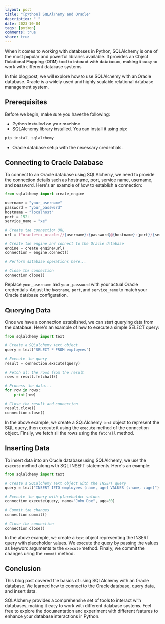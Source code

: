 ```yaml
---
layout: post
title: "[python] SQLAlchemy and Oracle"
description: " "
date: 2023-10-04
tags: [python]
comments: true
share: true
---
```


When it comes to working with databases in Python, SQLAlchemy is one of the most popular and powerful libraries available. It provides an Object Relational Mapping (ORM) tool to interact with databases, making it easy to work with different database systems.

In this blog post, we will explore how to use SQLAlchemy with an Oracle database. Oracle is a widely used and highly scalable relational database management system.

## Prerequisites

Before we begin, make sure you have the following:

- Python installed on your machine
- SQLAlchemy library installed. You can install it using pip:
```python
pip install sqlalchemy
```
- Oracle database setup with the necessary credentials.

## Connecting to Oracle Database

To connect to an Oracle database using SQLAlchemy, we need to provide the connection details such as hostname, port, service name, username, and password. Here's an example of how to establish a connection:

```python
from sqlalchemy import create_engine

username = "your_username"
password = "your_password"
hostname = "localhost"
port = 1521
service_name = "xe"

# Create the connection URL
url = f"oracle+cx_oracle://{username}:{password}@{hostname}:{port}/{service_name}"

# Create the engine and connect to the Oracle database
engine = create_engine(url)
connection = engine.connect()

# Perform database operations here...

# Close the connection
connection.close()
```

Replace `your_username` and `your_password` with your actual Oracle credentials. Adjust the `hostname`, `port`, and `service_name` to match your Oracle database configuration.

## Querying Data

Once we have a connection established, we can start querying data from the database. Here's an example of how to execute a simple SELECT query:

```python
from sqlalchemy import text

# Create a SQLalchemy text object
query = text("SELECT * FROM employees")

# Execute the query
result = connection.execute(query)

# Fetch all the rows from the result
rows = result.fetchall()

# Process the data...
for row in rows:
    print(row)

# Close the result and connection
result.close()
connection.close()
```

In the above example, we create a SQLAlchemy `text` object to represent the SQL query, then execute it using the `execute` method of the connection object. Finally, we fetch all the rows using the `fetchall` method.

## Inserting Data

To insert data into an Oracle database using SQLAlchemy, we use the `execute` method along with SQL INSERT statements. Here's an example:

```python
from sqlalchemy import text

# Create a SQLalchemy text object with the INSERT query
query = text("INSERT INTO employees (name, age) VALUES (:name, :age)")

# Execute the query with placeholder values
connection.execute(query, name="John Doe", age=30)

# Commit the changes
connection.commit()

# Close the connection
connection.close()
```

In the above example, we create a `text` object representing the INSERT query with placeholder values. We execute the query by passing the values as keyword arguments to the `execute` method. Finally, we commit the changes using the `commit` method.

## Conclusion

This blog post covered the basics of using SQLAlchemy with an Oracle database. We learned how to connect to the Oracle database, query data, and insert data.

SQLAlchemy provides a comprehensive set of tools to interact with databases, making it easy to work with different database systems. Feel free to explore the documentation and experiment with different features to enhance your database interactions in Python.